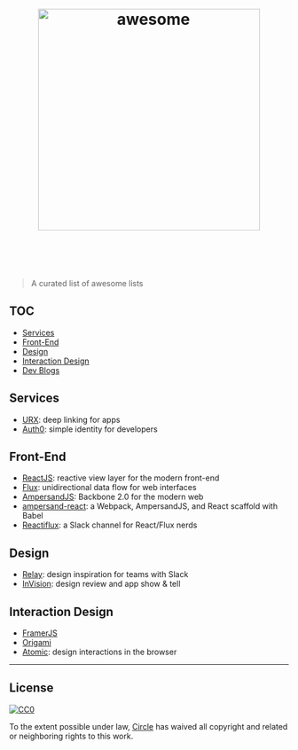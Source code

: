 <h1 align="center">
	<br>
	<img width="400" src="https://camo.githubusercontent.com/9cdace173cd8a48b0b633c47374c3553494e0d8f/68747470733a2f2f7261776769742e636f6d2f73696e647265736f726875732f617765736f6d652f6d61737465722f6d656469612f6c6f676f2e737667" alt="awesome">
	<br>
	<br>
	<br>
</h1>

> A curated list of awesome lists


## TOC

- [Services](#services)
- [Front-End](#front-end)
- [Design](#design)
- [Interaction Design](#interaction-design)
- [Dev Blogs](#dev-blogs)


## Services
- [URX](http://urx.com/): deep linking for apps
- [Auth0](https://auth0.com/): simple identity for developers


## Front-End
- [ReactJS](https://facebook.github.io/react/): reactive view layer for the modern front-end
- [Flux](https://facebook.github.io/flux/): unidirectional data flow for web interfaces
- [AmpersandJS](http://ampersandjs.com/): Backbone 2.0 for the modern web
- [ampersand-react](https://github.com/meetcircle/ampersand-react): a Webpack, AmpersandJS, and React scaffold with Babel
- [Reactiflux](http://www.reactiflux.com/): a Slack channel for React/Flux nerds


## Design
- [Relay](https://relay.io/): design inspiration for teams with Slack
- [InVision](http://www.invisionapp.com/): design review and app show & tell


## Interaction Design
- [FramerJS](http://framerjs.com/)
- [Origami](http://facebook.github.io/origami/)
- [Atomic](https://atomic.io/): design interactions in the browser


* * *
## License

[![CC0](http://i.creativecommons.org/p/zero/1.0/88x31.png)](http://creativecommons.org/publicdomain/zero/1.0/)

To the extent possible under law, [Circle](http://meetcircle.co) has waived all copyright and related or neighboring rights to this work.
